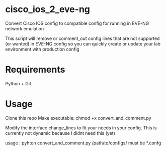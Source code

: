 # cisco_ios_2_eve-ng
Convert Cisco IOS config to compatible config for running in EVE-NG network emulation

This script will remove or comment_out config lines that are not supported (or wanted) in EVE-NG config so you can quickly create or update your lab environment with production config



Requirements
============
Python + Git

Usage
=====
Clone this repo
Make executable: chmod +x convert_and_comment.py


Modify the interface change_lines to fit your needs in your config. This is currently not dynamic because I didnt need this (yet)


usage : pyhton convert_and_comment.py /path/to/configs/    must be *.confg

